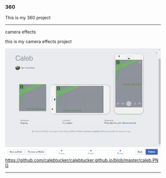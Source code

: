 ### 360

This is my 360 project

<script src="//360.vizor.io/scripts/embed.js" data-vizorurl="https://360.vizor.io/embed/v/d6jp" ></script>

***

camera effects

this is my camera effects project

![Caleb](https://github.com/calebtucker/calebtucker.github.io/blob/master/caleb.PNG?raw=true "Optional Title")
https://github.com/calebtucker/calebtucker.github.io/blob/master/caleb.PNG

***

